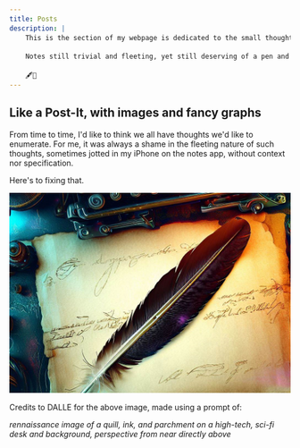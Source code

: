 ```yaml
---
title: Posts
description: |
    This is the section of my webpage is dedicated to the small thoughts in life

    Notes still trivial and fleeting, yet still deserving of a pen and paper

    🖋️📄
---
```


## Like a Post-It, with images and fancy graphs

From time to time, I'd like to think we all have thoughts we'd like to enumerate. For me, it was always a shame in the fleeting nature of such thoughts, sometimes jotted in my iPhone on the notes app, without context nor specification. 

Here's to fixing that.

![Creativity](dalle-creativity.png)

Credits to DALLE for the above image, made using a prompt of:

*rennaissance image of a quill, ink, and parchment on a high-tech, sci-fi desk and background, perspective from near directly above*
